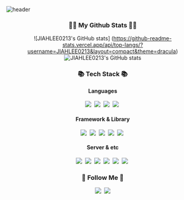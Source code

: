 ![header](https://capsule-render.vercel.app/api?type=cylinder&text=Hi!✋🏻%20I'm%20Jiah&animation=scaleIn&fontColor=ffffff&color=0:FFE3EC,100:D14D72)

<h3 align="center">👩‍💻 My Github Stats 👩‍💻</h3>
<div align="center">

![JIAHLEE0213's GitHub stats] (https://github-readme-stats.vercel.app/api/top-langs/?username=JIAHLEE0213&layout=compact&theme=dracula)
![JIAHLEE0213's GitHub stats](https://github-readme-stats.vercel.app/api?username=JIAHLEE0213&show_icons=true&theme=radical)
</div>

<h3 align="center">📚 Tech Stack 📚</h3>
<h4 align="center"> Languages</h4>
<p align="center">
  <img src="https://img.shields.io/badge/javascript-F7DF1E?style=for-the-badge&logo=javascript&logoColor=black"/></a>&nbsp
  <img src="https://img.shields.io/badge/html5-E34F26?style=for-the-badge&logo=html5&logoColor=white"/></a>&nbsp
  <img src="https://img.shields.io/badge/css3-1572B6?style=for-the-badge&logo=css3&logoColor=white"/></a>&nbsp
  <img src="https://img.shields.io/badge/typescript-3178C6?style=for-the-badge&logo=typescript&logoColor=white"/></a>&nbsp
  <br>
</p>
<h4 align="center">Framework & Library</h4>
<p align="center">
  <img src="https://img.shields.io/badge/react-61DAFB?style=for-the-badge&logo=react&logoColor=white"/></a>&nbsp 
  <img src="https://img.shields.io/badge/vue.js-4FC08D?style=for-the-badge&logo=vue.js&logoColor=white"/></a>&nbsp
  <img src="https://img.shields.io/badge/react_router-CA4245?style=for-the-badge&logo=reactrouter&logoColor=black"/></a>&nbsp 
  <img src="https://img.shields.io/badge/redux-764ABC?style=for-the-badge&logo=redux&logoColor=white"/></a>&nbsp
  <img src="https://img.shields.io/badge/styledcomponents-DB7093?style=for-the-badge&logo=styledcomponents&logoColor=white"/></a>&nbsp
  <br>
</p>
<h4 align="center">Server & etc</h4>
<p align="center">
  <img src="https://img.shields.io/badge/node.js-339933?style=for-the-badge&logo=node.js&logoColor=white"/></a>&nbsp 
  <img src="https://img.shields.io/badge/figma-F24E1E?style=for-the-badge&logo=figma&logoColor=white"/></a>&nbsp 
  <img src="https://img.shields.io/badge/amazonaws-232F3E?style=for-the-badge&logo=amazonaws&logoColor=white"/></a>&nbsp 
  <img src="https://img.shields.io/badge/postman-FF6C37?style=for-the-badge&logo=poastman&logoColor=white"/></a>&nbsp 
    <img src="https://img.shields.io/badge/git-F05032?style=for-the-badge&logo=git&logoColor=white"/></a>&nbsp 
  <img src="https://img.shields.io/badge/github-181717?style=for-the-badge&logo=github&logoColor=white"/></a>&nbsp 
</p>

<h3 align="center">🌈 Follow Me 🌈</h3>
<p align="center">
  <a href="https://velog.io/@azd2013"><img src="https://img.shields.io/badge/Tech%20Blog-11B48A?style=flat-square&logo=Vimeo&logoColor=white&link=https://velog.io/@azd2013"/></a>&nbsp
  <a href="mailto:ja7943@naver.com"><img src="https://img.shields.io/badge/naver-03C75A?style=flat-square&logo=naver&logoColor=white&link=ja7943@naver.com"/></a>
</p>
